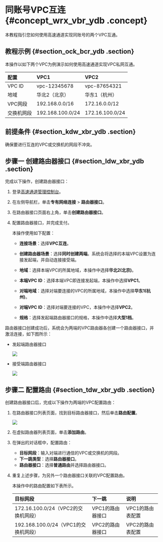 # 同账号VPC互连 {#concept_wrx_vbr_ydb .concept}

本教程指引您如何使用高速通道实现同账号的两个VPC互通。

## 教程示例 {#section_ock_bcr_ydb .section}

本操作以如下两个VPC为例演示如何使用高速通道实现VPC私网互通。

|配置|VPC1|VPC2|
|:-|:---|:---|
|VPC ID|vpc-12345678|vpc-87654321|
|地域|华北2（北京）|华东1（杭州）|
|VPC网段|192.168.0.0/16|172.16.0.0/12|
|交换机网段|192.168.100.0/24|172.16.100.0/24|

## 前提条件 {#section_kdw_xbr_ydb .section}

确保要进行互连的VPC或交换机的网段不冲突。

## 步骤一 创建路由器接口 {#section_ldw_xbr_ydb .section}

完成以下操作，创建路由器接口：

1.  登录[高速通道管理控制台](https://vpc.console.aliyun.com/expressConnect#/connection/cn-beijing/list)。
2.  在左侧导航栏，单击**专有网络连接** \> **路由器接口**。
3.  在路由器接口页面右上角，单击**创建路由器接口**。
4.  配置路由器接口，并完成支付。

    本操作使用如下配置：

    -   **连接场景**：选择**VPC互连**。

    -   **创建路由器场景**：选择**同时创建两端**。系统会将选择的本端VPC设置为连接发起端，并自动连接接受端。

    -   **地域**：选择本端VPC的所属地域，本操作中选择**华北2\(北京\)**。

    -   **本端VPC ID**：选择本端VPC即连接发起端，本操作中选择**VPC1**。

    -   **对端地域**：选择对端要连接的VPC的所属地域，本操作中选择**华东1\(杭州\)**。

    -   **对端VPC ID**：选择对端要连接的VPC，本操作中选择**VPC2**。

    -   **规格**：选择发起端路由器接口的规格，本操作中选择**大型1档**。


路由器接口创建成功后，系统会为两端的VPC路由器各创建一个路由器接口，并激活连接，如下图所示：

-   发起端路由器接口

    ![](http://static-aliyun-doc.oss-cn-hangzhou.aliyuncs.com/assets/img/21767/153788576712716_zh-CN.png)

-   接受端路由器接口

    ![](http://static-aliyun-doc.oss-cn-hangzhou.aliyuncs.com/assets/img/21767/153788576812717_zh-CN.png)


## 步骤二 配置路由 {#section_tdw_xbr_ydb .section}

创建路由器接口后，完成以下操作为两端的VPC配置路由：

1.  在路由器接口列表页面，找到目标路由器接口，然后单击**路由配置**。

    ![](http://static-aliyun-doc.oss-cn-hangzhou.aliyuncs.com/assets/img/21767/153788576812718_zh-CN.png)

2.  在虚拟路由器列表页面，单击**添加路由**。
3.  在弹出的对话框中，配置路由：
    -   **目标网段**：输入对端进行通信的VPC或交换机的网段。
    -   **下一跳类型**：选择**路由器接口**。
    -   **路由器接口**：选择**普通路由**并选择路由器接口。
4.  重复上述步骤，为另外一个路由器接口关联的VPC配置路由。

    本操作中的路由配置如下表所示。

    |目标网段|下一跳|说明|
    |:---|:--|:-|
    |172.16.100.0/24（VPC2的交换机网段）|VPC1的路由器接口|VPC1的路由表配置|
    |192.168.100.0/24（VPC1的交换机网段）|VPC2的路由器接口|VPC2的路由表配置|


